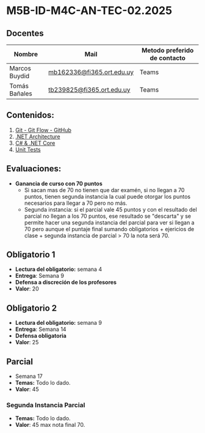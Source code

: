 # M5B-ID-M4C-AN-TEC-02.2025

 ## Docentes

| Nombre            | Mail                      | Metodo preferido de contacto |
| ----------------- | ------------------------- | ---------------------------- |
| Marcos Buydid | mb162336@fi365.ort.edu.uy | Teams                        |
| Tomás Bañales | tb239825@fi365.ort.edu.uy | Teams                        |

## Contenidos:
1. [Git - Git Flow - GitHub](docs/git.md)
2. [.NET Architecture](docs/.net-architecture.md)
3. [C# & .NET Core](docs/.net-core.md)
4. [Unit Tests](docs/unit-tests.md)

## Evaluaciones:
- **Ganancia de curso con 70 puntos** 
	- Si sacan mas de 70 no tienen que dar examén, si no llegan a 70 puntos, tienen segunda instancia la cual puede otorgar los puntos necesarios para llegar a 70 pero no más. 
	- Segunda instancia: si el parcial vale 45 puntos y con el resultado del parcial no llegan a los 70 puntos, ese resultado se "descarta" y se permite hacer una segunda instancia del parcial para ver si llegan a 70 pero aunque el puntaje final sumando obligatorios + ejericios de clase + segunda instancia de parcial > 70 la nota será 70.
## Obligatorio 1
- **Lectura del obligatorio:** semana 4
- **Entrega**: Semana 9
- **Defensa a discreción de los profesores**
- **Valor**: 20
## Obligatorio 2
- **Lectura del obligatorio:** semana 9
- **Entrega**: Semana 14
- **Defensa obligatoria**
- **Valor**: 25 
## Parcial
- Semana 17
- **Temas:** Todo lo dado.
- **Valor**: 45
### Segunda Instancia Parcial
- **Temas:** Todo lo dado.
- **Valor**: 45 max nota final 70.
